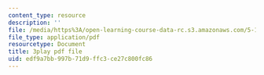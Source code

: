```yaml
---
content_type: resource
description: ''
file: /media/https%3A/open-learning-course-data-rc.s3.amazonaws.com/5-111sc-principles-of-chemical-science-fall-2014/edf9a7bb997b71d9ffc3ce27c800fc86_xB8xRCSyQlY.pdf
file_type: application/pdf
resourcetype: Document
title: 3play pdf file
uid: edf9a7bb-997b-71d9-ffc3-ce27c800fc86
---
```

